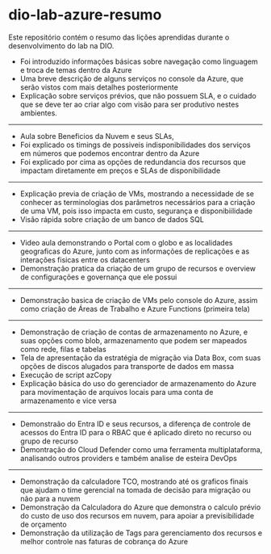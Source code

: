 # dio-lab-azure-resumo
Este repositório contém o resumo das lições aprendidas durante o desenvolvimento do lab na DIO.

- Foi introduzido informações básicas sobre navegação como linguagem e troca de temas dentro da Azure
- Uma breve descrição de alguns serviços no console da Azure, que serão vistos com mais detalhes posteriormente
- Explicação sobre serviços prévios, que não possuem SLA, e o cuidado que se deve ter ao criar algo com visão para ser produtivo nestes ambientes.
------------------------------------------------------------------------
- Aula sobre Beneficios da Nuvem e seus SLAs,
- Foi explicado os timings de possiveis indisponibilidades dos serviços em números que podemos encontrar dentro da Azure
- Foi explicado por cima as opções de redundancia dos recursos que impactam diretamente em preços e SLAs de disponibilidade
------------------------------------------------------------------------
- Explicação previa de criação de VMs, mostrando a necessidade de se conhecer as terminologias dos parâmetros necessários para a criação de uma VM, pois isso impacta em custo, segurança e disponibiilidade
- Visão rápida sobre criação de um banco de dados SQL
------------------------------------------------------------------------
- Video aula demonstrando o Portal com o globo e as localidades geograficas do Azure, junto com as informações de replicações e as interações fisicas entre os datacenters
- Demonstração pratica da criação de um grupo de recursos e overview de configurações e governança que ele possui
------------------------------------------------------------------------
- Demonstração basica de criação de VMs pelo console do Azure, assim como criação de Áreas de Trabalho e Azure Functions (primeira tela)
------------------------------------------------------------------------
- Demonstração de criação de contas de armazenamento no Azure, e suas opções como blob, armazenamento que podem ser mapeados como rede, filas e tabelas
- Tela de apresentação da estratégia de migração via Data Box, com suas opções de discos alugados para transporte de dados em massa
- Execução de script azCopy
- Explicação básica do uso do gerenciador de armazenamento do Azure para movimentação de arquivos locais para uma conta de armazenamento e vice versa
------------------------------------------------------------------------
- Demonstraão do Entra ID e seus recursos, a diferença de controle de acessos do Entra ID para o RBAC que é aplicado direto no recurso ou grupo de recurso
- Demontração do Cloud Defender como uma ferramenta multiplataforma, analisando outros providers e também analise de esteira DevOps
------------------------------------------------------------------------
- Demonstração da calculadore TCO, mostrando até os graficos finais que ajudam o time gerencial na tomada de decisão para migração ou não para a nuvem
- Demonstração da Calculadora do Azure que demonstra o calculo prévio do custo de uso dos recursos em nuvem, para apoiar a previsibilidade de orçamento
- Demonstração da utilização de Tags para gerenciamento dos recursos e melhor controle nas faturas de cobrança do Azure
